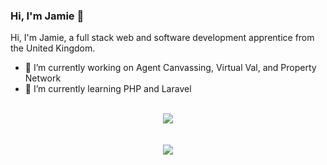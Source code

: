 ### Hi, I'm Jamie 👋
Hi, I'm Jamie, a full stack web and software development apprentice from the United Kingdom.

<ul>
  <li>
  🔭 I’m currently working on Agent Canvassing, Virtual Val, and Property Network
  </li>
  <li>
  🌱 I’m currently learning PHP and Laravel
  </li>
</ul>
<br>
<div align="center">
  <img align="center" src="https://github-readme-stats.vercel.app/api?username=JRitchie454&bg_color=30,e96443,904e95&title_color=fff&text_color=fff&show_icons=true&count_private=true"/>
</div>
<br>
<br>
<div align="center">
  <img align="center" src="https://github-readme-stats.vercel.app/api/top-langs/?username=JRitchie454&bg_color=30,e96443,904e95&title_color=fff&text_color=fff&count_private=true&layout=compact"/>
</div>
